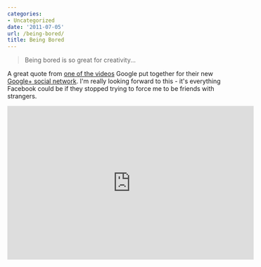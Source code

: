 ```yaml
---
categories:
- Uncategorized
date: '2011-07-05'
url: /being-bored/
title: Being Bored
---
```


<blockquote>Being bored is so great for creativity...</blockquote>

A great quote from <a href="https://www.youtube.com/watch?v=Tku1vJeuzH4">one of the videos</a> Google put together for their new <a href="http://plus.google.com/">Google+ social network</a>. I'm really looking forward to this - it's everything Facebook could be if they stopped trying to force me to be friends with strangers.

<iframe class="alignc" width="560" height="349" src="https://www.youtube.com/embed/Tku1vJeuzH4" frameborder="0" allowfullscreen></iframe>